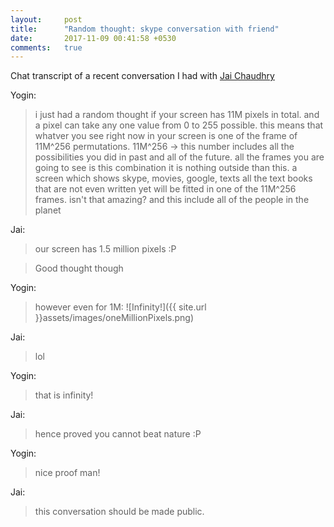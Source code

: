 ```yaml
---
layout:     post
title:      "Random thought: skype conversation with friend"
date:       2017-11-09 00:41:58 +0530
comments:   true
---
```

Chat transcript of a recent conversation I had with [Jai Chaudhry](https://twitter.com/JaiChaudhry)

Yogin:
> i just had a random thought
       if your screen has 11M pixels in total. and a pixel can take any one value from 0 to 255 possible.
       this means that whatver you see right now in your screen is one of the frame of 11M^256 permutations.
       11M^256  -> this number includes all the possibilities you did in past and all of the future. all the frames you are going to see is this combination
       it is nothing outside than this.
       a screen which shows skype, movies, google, texts all the text books that are not even written yet will be fitted in one of the 11M^256 frames.
       isn't that amazing?
       and this include all of the people in the planet

Jai:
> our screen has 1.5 million pixels :P

> Good thought though

Yogin:
> however even for 1M:
![Infinity!]({{ site.url }}assets/images/oneMillionPixels.png)

Jai:
> lol

Yogin:
> that is infinity!

Jai:
> hence proved you cannot beat nature :P

Yogin:
> nice proof man!

Jai:
> this conversation should be made public.

